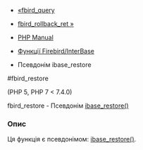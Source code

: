 - [«fbird_query](function.fbird-query.md)
- [fbird_rollback_ret »](function.fbird-rollback-ret.md)

- [PHP Manual](index.md)
- [Функції Firebird/InterBase](ref.ibase.md)
- Псевдонім ibase_restore

#fbird_restore

(PHP 5, PHP 7 \< 7.4.0)

fbird_restore - Псевдонім [ibase_restore()](function.ibase-restore.md)

### Опис

Ця функція є псевдонімом:
[ibase_restore()](function.ibase-restore.md).
